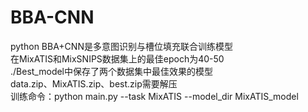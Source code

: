 # BBA-CNN
python
BBA+CNN是多意图识别与槽位填充联合训练模型<br>在MixATIS和MixSNIPS数据集上的最佳epoch为40-50 <br>./Best_model中保存了两个数据集中最佳效果的模型<br>data.zip、MixATIS.zip、best.zip需要解压<br>训练命令：python main.py --task MixATIS --model_dir MixATIS_model
